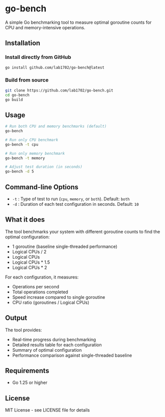 # go-bench

A simple Go benchmarking tool to measure optimal goroutine counts for CPU and memory-intensive operations.

## Installation

### Install directly from GitHub
```bash
go install github.com/lab1702/go-bench@latest
```

### Build from source
```bash
git clone https://github.com/lab1702/go-bench.git
cd go-bench
go build
```

## Usage

```bash
# Run both CPU and memory benchmarks (default)
go-bench

# Run only CPU benchmark
go-bench -t cpu

# Run only memory benchmark  
go-bench -t memory

# Adjust test duration (in seconds)
go-bench -d 5
```

## Command-line Options

- `-t` : Type of test to run (`cpu`, `memory`, or `both`). Default: `both`
- `-d` : Duration of each test configuration in seconds. Default: `10`

## What it does

The tool benchmarks your system with different goroutine counts to find the optimal configuration:
- 1 goroutine (baseline single-threaded performance)
- Logical CPUs / 2
- Logical CPUs
- Logical CPUs * 1.5
- Logical CPUs * 2

For each configuration, it measures:
- Operations per second
- Total operations completed
- Speed increase compared to single goroutine
- CPU ratio (goroutines / Logical CPUs)

## Output

The tool provides:
- Real-time progress during benchmarking
- Detailed results table for each configuration
- Summary of optimal configuration
- Performance comparison against single-threaded baseline

## Requirements

- Go 1.25 or higher

## License

MIT License - see LICENSE file for details
